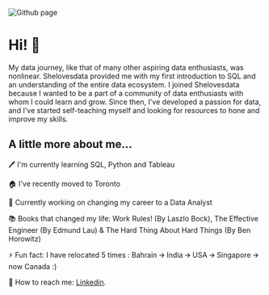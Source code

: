 
![Github page](https://user-images.githubusercontent.com/88034960/158095554-9cd8a333-86c1-420b-9cb2-113014abcafa.png)



# Hi! 👋

My data journey, like that of many other aspiring data enthusiasts, was nonlinear. Shelovesdata provided me with my first introduction to SQL and an understanding of the entire data ecosystem. I joined Shelovesdata because I wanted to be a part of a community of data enthusiasts with whom I could learn and grow. Since then, I've developed a passion for data, and I've started self-teaching myself and looking for resources to hone and improve my skills.


## A little more about me...

🖊️ I'm currently learning SQL, Python and Tableau

🏠 I've recently moved to Toronto

🎯 Currently working on changing my career to a Data Analyst

📚 Books that changed my life: Work Rules! (By Laszlo Bock), The Effective Engineer (By Edmund Lau) & The Hard Thing About Hard Things (By Ben Horowitz)

⚡ Fun fact: I have relocated 5 times : Bahrain 🡪 India 🡪 USA 🡪 Singapore 🡪  now Canada :)
              


💬 How to reach me: [Linkedin](https://www.linkedin.com/in/jainiejose).

